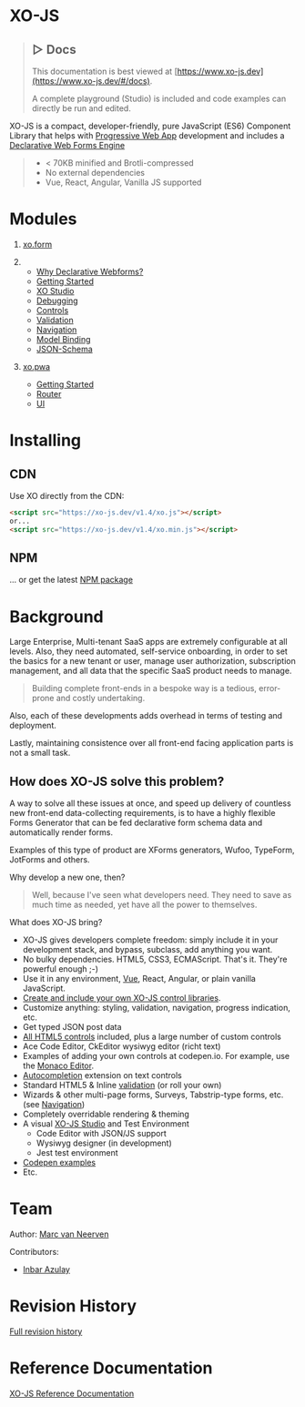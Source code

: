 # XO-JS

> ## ▷ Docs
> This documentation is best viewed at [https://www.xo-js.dev](https://www.xo-js.dev/#/docs).
>
> A complete playground (Studio) is included and code examples can directly be run and edited.
 
XO-JS is a compact, developer-friendly, pure JavaScript (ES6) Component Library that helps with [Progressive Web App](./md/pwa/index.md) development and includes a [Declarative Web Forms Engine](./md/exo/index.md)


> - < 70KB minified and Brotli-compressed
> - No external dependencies
> - Vue, React, Angular, Vanilla JS supported

# Modules

1. [xo.form](./md/exo/index.md)
2. - [Why Declarative Webforms?](./md/exo/why.md)
   - [Getting Started](./md/exo/getting-started.md)
   - [XO Studio](./md/exo/studio.md) 
   - [Debugging](./md/exo/debugging-exoform.md)
   - [Controls](./md/exo/controls/index.md)
   - [Validation](./md/exo/validation.md)
   - [Navigation](./md/exo/navigation.md)
   - [Model Binding](./md/exo/data-binding.md)
   - [JSON-Schema](./md/exo/json-schema.md)

3. [xo.pwa](./md/pwa/index.md) 
   - [Getting Started](./md/pwa/getting-started.md)
   - [Router](./md/pwa/router.md)
   - [UI](./md/pwa/ui.md)

# Installing

## CDN

Use XO directly from the CDN:

```html
<script src="https://xo-js.dev/v1.4/xo.js"></script>
or...
<script src="https://xo-js.dev/v1.4/xo.min.js"></script>
```

## NPM
... or get the latest [NPM package](https://www.npmjs.com/package/@mvneerven/xo-js)

# Background

Large Enterprise, Multi-tenant SaaS apps are extremely configurable at all levels. Also, they need automated, self-service onboarding, in order to set the basics for a new tenant or user, manage user authorization, subscription management, and all data that the specific SaaS product needs to manage.

> Building complete front-ends in a bespoke way is a tedious, error-prone and costly undertaking.

Also, each of these developments adds overhead in terms of testing and deployment.

Lastly, maintaining consistence over all front-end facing application parts is not a small task.

## How does XO-JS solve this problem?

A way to solve all these issues at once, and speed up delivery of countless new front-end data-collecting requirements, is to have a highly flexible Forms Generator that can be fed declarative form schema data and automatically render forms.

Examples of this type of product are XForms generators, Wufoo, TypeForm, JotForms and others. 

Why develop a new one, then? 

> Well, because I've seen what developers need. They need to save as much time as needed, yet have all the power to themselves.

What does XO-JS bring?

* XO-JS gives developers complete freedom: simply include it in your development stack, and bypass, subclass, add anything you want. 
* No bulky dependencies. HTML5, CSS3, ECMAScript. That's it. They're powerful enough ;-) 
* Use it in any environment, [Vue](https://codepen.io/mvneerven/pen/GRWbvqp), React, Angular, or plain vanilla JavaScript. 
* [Create and include your own XO-JS control libraries](./md/exo/controls/building-controls.md). 
* Customize anything: styling, validation, navigation, progress indication, etc. 
* Get typed JSON post data 
* [All HTML5 controls](./md/exo/controls/index.md) included, plus a large number of custom controls
* Ace Code Editor, CkEditor wysiwyg editor (richt text) 
* Examples of adding your own controls at codepen.io. For example, use the [Monaco Editor](https://codepen.io/mvneerven/pen/NWdYybz).
* [Autocompletion](./md/exo/controls/textcontrol.md) extension on text controls
* Standard HTML5 & Inline [validation](./md/exo/controls/../validation.md) (or roll your own)
* Wizards & other multi-page forms, Surveys, Tabstrip-type forms, etc. (see [Navigation](./md/exo/navigation.md))
* Completely overridable rendering & theming
* A visual [XO-JS Studio](https://www.xo-js.dev/#/studio) and Test Environment
  * Code Editor with JSON/JS support
  * Wysiwyg designer (in development) 
  * Jest test environment 
* [Codepen examples](https://codepen.io/collection/XLwaxp)
* Etc. 



# Team

Author: [Marc van Neerven](https://www.linkedin.com/in/mvneerven/)

Contributors:
- [Inbar Azulay](https://www.linkedin.com/in/inbar-azulay/)


# Revision History

[Full revision history](./REVISIONS.md)

# Reference Documentation

[XO-JS Reference Documentation](./md/refdocs/toc.md)